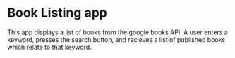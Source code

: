 # Book Listing app
This app displays a list of books from the google books API.
A user enters a keyword, presses the search button, and recieves
a list of published books which relate to that keyword.

